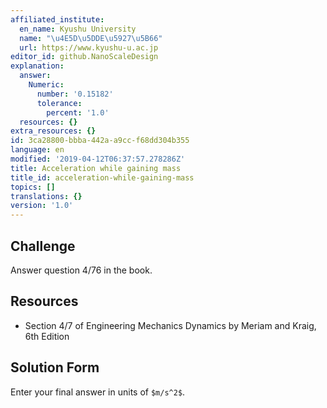 ```yaml
---
affiliated_institute:
  en_name: Kyushu University
  name: "\u4E5D\u5DDE\u5927\u5B66"
  url: https://www.kyushu-u.ac.jp
editor_id: github.NanoScaleDesign
explanation:
  answer:
    Numeric:
      number: '0.15182'
      tolerance:
        percent: '1.0'
  resources: {}
extra_resources: {}
id: 3ca28800-bbba-442a-a9cc-f68dd304b355
language: en
modified: '2019-04-12T06:37:57.278286Z'
title: Acceleration while gaining mass
title_id: acceleration-while-gaining-mass
topics: []
translations: {}
version: '1.0'
---
```


## Challenge
Answer question 4/76 in the book.

## Resources
- Section 4/7 of Engineering Mechanics Dynamics by Meriam and Kraig, 6th Edition


## Solution Form
Enter your final answer in units of `$m/s^2$`.
